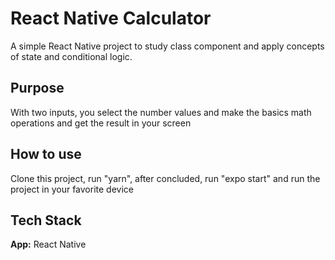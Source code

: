 # React Native Calculator

A simple React Native project to study class component and apply concepts of state and conditional logic.

## Purpose

With two inputs, you select the number values and make the basics math operations and
get the result in your screen

## How to use

Clone this project, run "yarn", after concluded, run "expo start" and run the project in your favorite device

## Tech Stack

**App:** React Native
